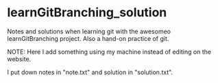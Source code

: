# learnGitBranching_solution
Notes and solutions when learning git with the awesomeo learnGitBranching project. Also a hand-on practice of git.

NOTE: Here I add something using my machine instead of editing on the website.

I put down notes in "note.txt" and solution in "solution.txt".
